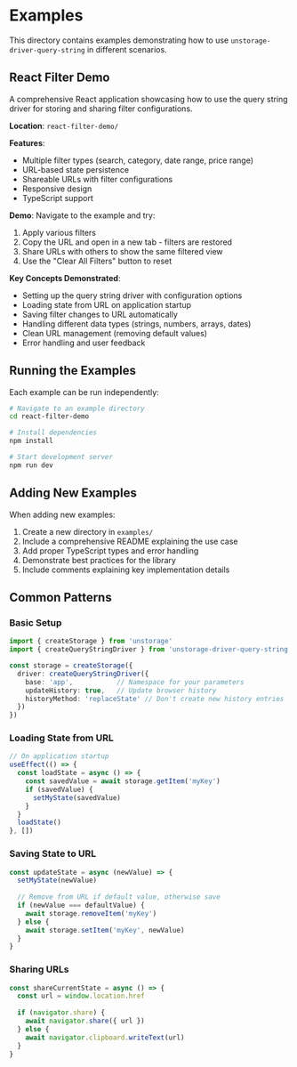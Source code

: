 # Examples

This directory contains examples demonstrating how to use `unstorage-driver-query-string` in different scenarios.

## React Filter Demo

A comprehensive React application showcasing how to use the query string driver for storing and sharing filter configurations.

**Location**: `react-filter-demo/`

**Features**:
- Multiple filter types (search, category, date range, price range)
- URL-based state persistence
- Shareable URLs with filter configurations
- Responsive design
- TypeScript support

**Demo**: Navigate to the example and try:
1. Apply various filters
2. Copy the URL and open in a new tab - filters are restored
3. Share URLs with others to show the same filtered view
4. Use the "Clear All Filters" button to reset

**Key Concepts Demonstrated**:
- Setting up the query string driver with configuration options
- Loading state from URL on application startup
- Saving filter changes to URL automatically
- Handling different data types (strings, numbers, arrays, dates)
- Clean URL management (removing default values)
- Error handling and user feedback

## Running the Examples

Each example can be run independently:

```bash
# Navigate to an example directory
cd react-filter-demo

# Install dependencies
npm install

# Start development server
npm run dev
```

## Adding New Examples

When adding new examples:

1. Create a new directory in `examples/`
2. Include a comprehensive README explaining the use case
3. Add proper TypeScript types and error handling
4. Demonstrate best practices for the library
5. Include comments explaining key implementation details

## Common Patterns

### Basic Setup

```typescript
import { createStorage } from 'unstorage'
import { createQueryStringDriver } from 'unstorage-driver-query-string'

const storage = createStorage({
  driver: createQueryStringDriver({
    base: 'app',           // Namespace for your parameters
    updateHistory: true,   // Update browser history
    historyMethod: 'replaceState' // Don't create new history entries
  })
})
```

### Loading State from URL

```typescript
// On application startup
useEffect(() => {
  const loadState = async () => {
    const savedValue = await storage.getItem('myKey')
    if (savedValue) {
      setMyState(savedValue)
    }
  }
  loadState()
}, [])
```

### Saving State to URL

```typescript
const updateState = async (newValue) => {
  setMyState(newValue)
  
  // Remove from URL if default value, otherwise save
  if (newValue === defaultValue) {
    await storage.removeItem('myKey')
  } else {
    await storage.setItem('myKey', newValue)
  }
}
```

### Sharing URLs

```typescript
const shareCurrentState = async () => {
  const url = window.location.href
  
  if (navigator.share) {
    await navigator.share({ url })
  } else {
    await navigator.clipboard.writeText(url)
  }
}
```